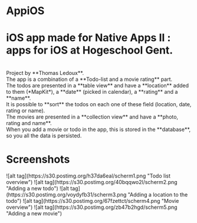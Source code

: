 # AppiOS
<h1>iOS app made for Native Apps II : apps for iOS at Hogeschool Gent.</h1></br>
Project by **Thomas Ledoux**.</br>
The app is a combination of a **Todo-list and a movie rating** part.</br>
The todos are presented in a **table view** and have a **location** added to them (*MapKit*), a **date** (picked in calendar), a **rating** and a **name**.</br>
It is possible to **sort** the todos on each one of these field (location, date, rating or name).</br>
The movies are presented in a **collection view** and have a **photo, rating and name**.</br>
When you add a movie or todo in the app, this is stored in the **database**, so you all the data is persisted. </br>
<h1>
Screenshots
</h1>
![alt tag](https://s30.postimg.org/h37da6eal/scherm1.png "Todo list overview")
![alt tag](https://s30.postimg.org/40bqqwo2l/scherm2.png "Adding a new todo")
![alt tag](https://s30.postimg.org/voydyfb31/scherm3.png "Adding a location to the todo")
![alt tag](https://s30.postimg.org/67fzettct/scherm4.png "Movie overview")
![alt tag](https://s30.postimg.org/zb47b2hgd/scherm5.png "Adding a new movie")


